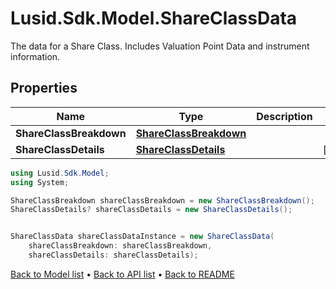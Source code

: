 # Lusid.Sdk.Model.ShareClassData
The data for a Share Class. Includes Valuation Point Data and instrument information.

## Properties

Name | Type | Description | Notes
------------ | ------------- | ------------- | -------------
**ShareClassBreakdown** | [**ShareClassBreakdown**](ShareClassBreakdown.md) |  | 
**ShareClassDetails** | [**ShareClassDetails**](ShareClassDetails.md) |  | [optional] 

```csharp
using Lusid.Sdk.Model;
using System;

ShareClassBreakdown shareClassBreakdown = new ShareClassBreakdown();
ShareClassDetails? shareClassDetails = new ShareClassDetails();


ShareClassData shareClassDataInstance = new ShareClassData(
    shareClassBreakdown: shareClassBreakdown,
    shareClassDetails: shareClassDetails);
```

[Back to Model list](../README.md#documentation-for-models) &#8226; [Back to API list](../README.md#documentation-for-api-endpoints) &#8226; [Back to README](../README.md)

